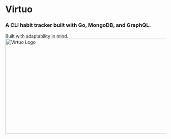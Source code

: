 # Virtuo 
### A CLI habit tracker built with Go, MongoDB, and GraphQL.
Built with adaptability in mind.
<br>
<img src="blob/magicpattern-4fF44tm4hpM-unsplash.jpg" alt="Virtuo Logo" height="300" width="1000"/>
